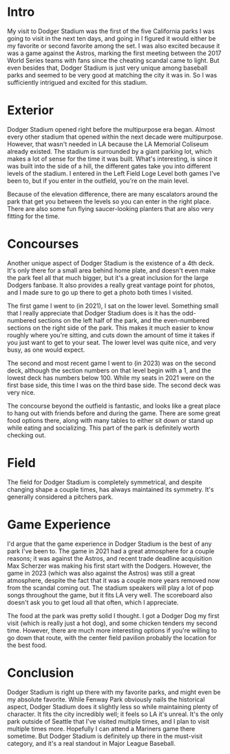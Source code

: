 # Intro

My visit to Dodger Stadium was the first of the five California parks
I was going to visit in the next ten days, and going in I figured it
would either be my favorite or second favorite among the set. I was
also excited because it was a game against the Astros, marking the
first meeting between the 2017 World Series teams with fans since the
cheating scandal came to light. But even besides that, Dodger Stadium
is just very unique among baseball parks and seemed to be very good at
matching the city it was in. So I was sufficiently intrigued and
excited for this stadium.

# Exterior

Dodger Stadium opened right before the multipurpose era began. Almost
every other stadium that opened within the next decade were
multipurpose. However, that wasn't needed in LA because the LA
Memorial Coliseum already existed. The stadium is surrounded by a
giant parking lot, which makes a lot of sense for the time it was
built. What's interesting, is since it was built into the side of a
hill, the different gates take you into different levels of the
stadium. I entered in the Left Field Loge Level both games I've been
to, but if you enter in the outfield, you're on the main level.

Because of the elevation difference, there are many escalators around
the park that get you between the levels so you can enter in the right
place. There are also some fun flying saucer-looking planters that are
also very fitting for the time.

# Concourses

Another unique aspect of Dodger Stadium is the existence of a 4th
deck. It's only there for a small area behind home plate, and doesn't
even make the park feel all that much bigger, but it's a great
inclusion for the large Dodgers fanbase. It also provides a really
great vantage point for photos, and I made sure to go up there to get
a photo both times I visited.

The first game I went to (in 2021), I sat on the lower level.
Something small that I really appreciate that Dodger Stadium does is
it has the odd-numbered sections on the left half of the park, and the
even-numbered sections on the right side of the park. This makes it
much easier to know roughly where you're sitting, and cuts down the
amount of time it takes if you just want to get to your seat. The
lower level was quite nice, and very busy, as one would expect.

The second and most recent game I went to (in 2023) was on the second
deck, although the section numbers on that level begin with a 1, and
the lowest deck has numbers below 100. While my seats in 2021 were on
the first base side, this time I was on the third base side. The
second deck was very nice.

The concourse beyond the outfield is fantastic, and looks like a great
place to hang out with friends before and during the game. There are
some great food options there, along with many tables to either sit
down or stand up while eating and socializing. This part of the park
is definitely worth checking out.

# Field

The field for Dodger Stadium is completely symmetrical, and despite
changing shape a couple times, has always maintained its symmetry.
It's generally considered a pitchers park.

# Game Experience

I'd argue that the game experience in Dodger Stadium is the best of
any park I've been to. The game in 2021 had a great atmosphere for
a couple reasons; it was against the Astros, and recent trade deadline
acquisition Max Scherzer was making his first start with the Dodgers.
However, the game in 2023 (which was also against the Astros) was
still a great atmosphere, despite the fact that it was a couple more
years removed now from the scandal coming out. The stadium speakers
will play a lot of pop songs throughout the game, but it fits LA very
well. The scoreboard also doesn't ask you to get loud all that often,
which I appreciate.

The food at the park was pretty solid I thought. I got a Dodger Dog my
first visit (which is really just a hot dog), and some chicken tenders
my second time. However, there are much more interesting options if
you're willing to go down that route, with the center field pavilion
probably the location for the best food.

# Conclusion

Dodger Stadium is right up there with my favorite parks, and might
even be my absolute favorite. While Fenway Park obviously nails the
historical aspect, Dodger Stadium does it slightly less so while
maintaining plenty of character. It fits the city incredibly well; it
feels so LA it's unreal. It's the only park outside of Seattle that
I've visited multiple times, and I plan to visit multiple times more.
Hopefully I can attend a Mariners game there sometime. But Dodger
Stadium is definitely up there in the must-visit category, and it's a
real standout in Major League Baseball.
